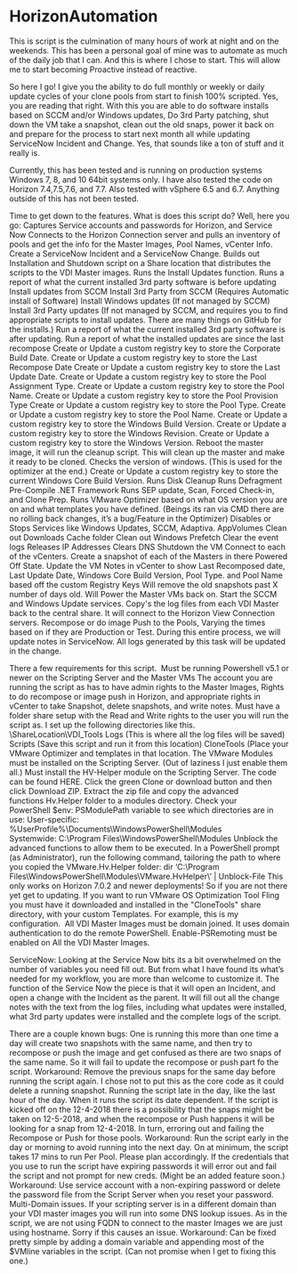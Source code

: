 # HorizonAutomation

This is script is the culmination of many hours of work at night and on the weekends. This has been a personal goal of mine was to automate as much of the daily job that I can. And this is where I chose to start. This will allow me to start becoming Proactive instead of reactive.

So here I go! I give you the ability to do full monthly or weekly or daily update cycles of your clone pools from start to finish 100% scripted. Yes, you are reading that right. With this you are able to do software installs based on SCCM and/or Windows updates, Do 3rd Party patching, shut down the VM take a snapshot, clean out the old snaps, power it back on and prepare for the process to start next month all while updating ServiceNow Incident and Change. Yes, that sounds like a ton of stuff and it really is.

Currently, this has been tested and is running on production systems Windows 7, 8, and 10 64bit systems only. I have also tested the code on Horizon 7.4,7.5,7.6, and 7.7. Also tested with vSphere 6.5 and 6.7. Anything outside of this has not been tested.

Time to get down to the features. What is does this script do? Well, here you go:
Captures Service accounts and passwords for Horizon, and Service Now
Connects to the Horizon Connection server and pulls an inventory of pools and get the info for the Master Images, Pool Names, vCenter Info.
Create a ServiceNow Incident and a ServiceNow Change.
Builds out Installation and Shutdown script on a Share location that distributes the scripts to the VDI Master images.
Runs the Install Updates function.
Runs a report of what the current installed 3rd party software is before updating
Install updates from SCCM
Install 3rd Party from SCCM (Requires Automatic install of Software)
Install Windows updates (If not managed by SCCM)
Install 3rd Party updates (If not managed by SCCM, and requires you to find appropriate scripts to install updates. There are many things on GitHub for the installs.)
Run a report of what the current installed 3rd party software is after updating.
Run a report of what the installed updates are since the last recompose
Create or Update a custom registry key to store the Corporate Build Date.
Create or Update a custom registry key to store the Last Recompose Date
Create or Update a custom registry key to store the Last Update Date.
Create or Update a custom registry key to store the Pool Assignment Type.
Create or Update a custom registry key to store the Pool Name.
Create or Update a custom registry key to store the Pool Provision Type
Create or Update a custom registry key to store the Pool Type.
Create or Update a custom registry key to store the Pool Name.
Create or Update a custom registry key to store the Windows Build Version.
Create or Update a custom registry key to store the Windows Revision.
Create or Update a custom registry key to store the Windows Version.
Reboot the master image, it will run the cleanup script. This will clean up the master and make it ready to be cloned.
Checks the version of windows. (This is used for the optimizer at the end.)
Create or Update a custom registry key to store the current Windows Core Build Version.
Runs Disk Cleanup
Runs Defragment
Pre-Compile .NET Framework
Runs SEP update, Scan, Forced Check-in, and Clone Prep.
Runs VMware Optimizer based on what OS version you are on and what templates you have defined. (Beings its ran via CMD there are no rolling back changes, it’s a bug/Feature in the Optimizer)
Disables or Stops Services like Windows Updates, SCCM, Adaptiva. AppVolumes
Clean out Downloads Cache folder
Clean out Windows Prefetch
Clear the event logs
Releases IP Addresses
Clears DNS
Shutdown the VM
Connect to each of the vCenters.
Create a snapshot of each of the Masters in there Powered Off State.
Update the VM Notes in vCenter to show Last Recomposed date, Last Update Date, Windows Core Build Version, Pool Type. and Pool Name based off the custom Registry Keys
Will remove the old snapshots past X number of days old.
Will Power the Master VMs back on.
Start the SCCM and Windows Update services.
Copy's the log files from each VDI Master back to the central share.
It will connect to the Horizon View Connection servers.
Recompose or do image Push to the Pools, Varying the times based on if they are Production or Test.
During this entire process, we will update notes in ServiceNow. All logs generated by this task will be updated in the change.



There a few requirements for this script. 
Must be running Powershell v5.1 or newer on the Scripting Server and the Master VMs
The account you are running the script as has to have admin rights to the Master Images, Rights to do recompose or image push in Horizon, and appropriate rights in vCenter to take Snapshot, delete snapshots, and write notes.
Must have a folder share setup with the Read and Write rights to the user you will run the script as. I set up the following directories like this.
\\ShareLocation\VDI_Tools
Logs (This is where all the log files will be saved)
Scripts (Save this script and run it from this location)
CloneTools (Place your VMware Optimizer and templates in that location.
The VMware Modules must be installed on the Scripting Server. (Out of laziness I just enable them all.)
Must install the HV-Helper module on the Scripting Server. The code can be found HERE.
Click the green Clone or download button and then click Download ZIP.
Extract the zip file and copy the advanced functions Hv.Helper folder to a modules directory.
Check your PowerShell $env: PSModulePath variable to see which directories are in use:
User-specific:  %UserProfile%\Documents\WindowsPowerShell\Modules
Systemwide: C:\Program Files\WindowsPowerShell\Modules
Unblock the advanced functions to allow them to be executed.
In a PowerShell prompt (as Administrator), run the following command, tailoring the path to where you copied the VMware.Hv.Helper folder:
dir ‘C:\Program Files\WindowsPowerShell\Modules\VMware.HvHelper\’ | Unblock-File
This only works on Horizon 7.0.2 and newer deployments! So if you are not there yet get to updating.
If you want to run VMware OS Optimization Tool Fling you must have it downloaded and installed in the "CloneTools" share directory, with your custom Templates. For example, this is my configuration. 
All VDI Master Images must be domain joined. It uses domain authentication to do the remote PowerShell.
Enable-PSRemoting must be enabled on All the VDI Master Images.


ServiceNow:
Looking at the Service Now bits its a bit overwhelmed on the number of variables you need fill out. But from what I have found its what’s needed for my workflow, you are more than welcome to customize it. The function of the Service Now the piece is that it will open an Incident, and open a change with the Incident as the parent. It will fill out all the change notes with the text from the log files, including what updates were installed, what 3rd party updates were installed and the complete logs of the script.


There are a couple known bugs:
One is running this more than one time a day will create two snapshots with the same name, and then try to recompose or push the image and get confused as there are two snaps of the same name. So it will fail to update the recompose or push part fo the script. Workaround: Remove the previous snaps for the same day before running the script again. I chose not to put this as the core code as it could delete a running snapshot.
Running the script late in the day, like the last hour of the day. When it runs the script its date dependent. If the script is kicked off on the 12-4-2018 there is a possibility that the snaps might be taken on 12-5-2018, and when the recompose or Push happens it will be looking for a snap from 12-4-2018. In turn, erroring out and failing the Recompose or Push for those pools. Workaround: Run the script early in the day or morning to avoid running into the next day. On at minimum, the script takes 17 mins to run Per Pool. Please plan accordingly.
If the credentials that you use to run the script have expiring passwords it will error out and fail the script and not prompt for new creds. (Might be an added feature soon.) Workaround: Use service account with a non-expiring password or delete the password file from the Script Server when you reset your password.
Multi-Domain issues. If your scripting server is in a different domain than your VDI master images you will run into some DNS lookup issues. As in the script, we are not using FQDN to connect to the master Images we are just using hostname. Sorry if this causes an issue. Workaround: Can be fixed pretty simple by adding a domain variable and appending most of the $VMline variables in the script. (Can not promise when I get to fixing this one.)
